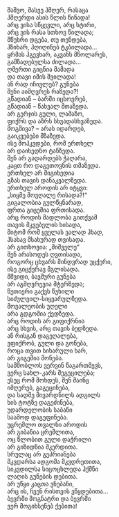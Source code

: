 შაშვო, მასვე ჰმღერ, რასაცა  
ჰმღერდი ასის წლის წინადა!  
არც ვისა სწყევლი, არც სტირი,  
არც ვის რასა სთხოვ წილადა;  
მწუხრი დგება, თუ თენდება,  
ჰზიხარ, ჰღიღინებ ტკბილადა…  
ყრმას ჰგევხარ, აკვანს მწოლარეს,  
გამზადებულსა ძილადა…  
ღმერთი გიცნია მამადა  
და თავი იმის შვილადა!  
ან რად იჩივლებ? გუნება  
შენი აიმღვრეს რაზედა?!  
გწადიან – ბარში იცხოვრებ,  
გწადიან – წახვალ მთაზედა.  
არ გერჯის გული, ლამაზო,  
ფიქრს და აზრს სხვადასხვაზედა.  
მოგშივა? – არას იდარდებ,  
გაიკვებები მზაზედა.  
ისე მოჰკვდები, რომ ერთხელ  
არ დაიხედნო ტანზედა.  
შენ არ გადარდებს ჭაღარა,  
კაცთ რო დაგვთოვნის თმაზედა.  
ერთხელ არ მიგიხედია  
გზას თავის დანაკვალზედა.  
ერთხელ აროდის არ იტყვი:  
„სიყმე მოვღალე რისადა?!“  
გიგალობია გულწყნარად,  
ფრთა გიცემია ფრთისადა.  
არც როდის მადლობა გითქვამ  
თავის მკვებელის ხისადა,  
მიტომ რომ ყველას ვალად ჰხად,  
ჰსახავ მსახურად თვისადა.  
არ გითხოვია: „მიშველე“  
შენ არასოდეს ღვთისადა,  
როგორც ცხვარს მინდვრად უცქერი,  
ისე გიცქერავ მგლისადა.  
მშვიდი, ბავშური გუნება  
არ აგმღვრევია მტერზედა;  
წუთიერი გაქვს წუხილი  
სიძულვილ-სიყვარულზედა.  
მოვალეობის უღელი  
არა გდგომია ქედზედა.  
არც როდის არ გიფიქრნია  
არც სხვის, არც თავის ბედზედა.  
ან რისგან დაგეღალება,  
ვფიქრობ, გული და გონება,  
როცა თვით სიხარული ხარ,  
არ გიგემია მონება.  
სამშობლოს ვერვინ წაგართმევს,  
ვერც სახლ-კარს შეგეცილება;  
ესეც რომ მოხდეს, შენ მაინც  
იმღერებ, გაგეცინება,  
და სადმე მივარდნილს ადგილს  
ხის ტოტზე დაგეძინება,  
უდარდელობის საბანი  
საამოდ დაგეფინება.  
უცრემლო თვალნი აროდის  
არ გიბანია ცრემლითა,  
ოც წლობით გული დაჭრილი  
არ გიზიდნია მკერდითა.  
სრულაც არ გეპრიანება  
მკვდარსა ადგომა მკვდრეთითა,  
სიკვდილსა სიცოცხლედა ჰქმნი  
ლაღის გუნების დებითა.  
არ უწყი კაცთა ვნებანი,  
არც ის, ჩვენ რისთვის ვწყდებითა…  
ბევრში მოგნატრი და ბევრში  
ვერ მოგიხსენებ ქებითა!